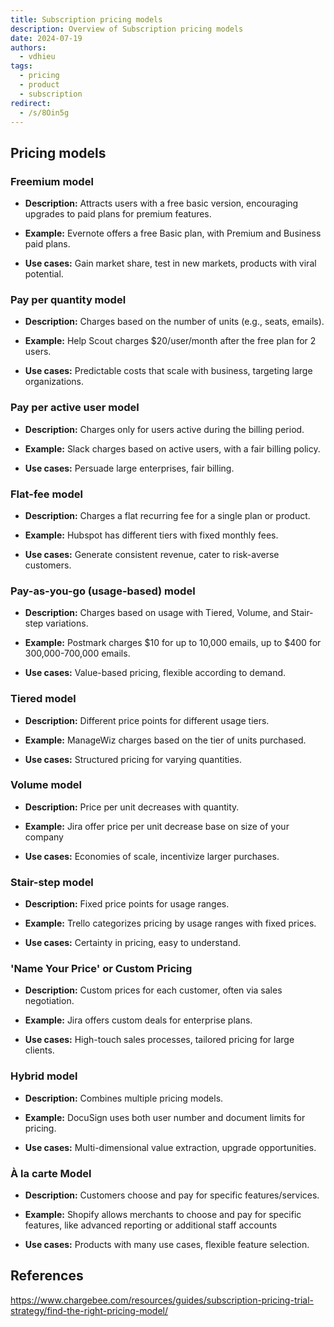 ```yaml
---
title: Subscription pricing models
description: Overview of Subscription pricing models
date: 2024-07-19
authors:
  - vdhieu
tags:
  - pricing
  - product
  - subscription
redirect:
  - /s/8Oin5g
---
```


## Pricing models

### Freemium model

- **Description:** Attracts users with a free basic version, encouraging upgrades to paid plans for premium features.

- **Example:** Evernote offers a free Basic plan, with Premium and Business paid plans.

- **Use cases:** Gain market share, test in new markets, products with viral potential.

### Pay per quantity model

- **Description:** Charges based on the number of units (e.g., seats, emails).

- **Example:** Help Scout charges $20/user/month after the free plan for 2 users.

- **Use cases:** Predictable costs that scale with business, targeting large organizations.

### Pay per active user model

- **Description:** Charges only for users active during the billing period.

- **Example:** Slack charges based on active users, with a fair billing policy.

- **Use cases:** Persuade large enterprises, fair billing.

### Flat-fee model

- **Description:** Charges a flat recurring fee for a single plan or product.

- **Example:** Hubspot has different tiers with fixed monthly fees.

- **Use cases:** Generate consistent revenue, cater to risk-averse customers.

### Pay-as-you-go (usage-based) model

- **Description:** Charges based on usage with Tiered, Volume, and Stair-step variations.

- **Example:** Postmark charges $10 for up to 10,000 emails, up to $400 for 300,000-700,000 emails.

- **Use cases:** Value-based pricing, flexible according to demand.

### Tiered model

- **Description:** Different price points for different usage tiers.

- **Example:** ManageWiz charges based on the tier of units purchased.

- **Use cases:** Structured pricing for varying quantities.

### Volume model

- **Description:** Price per unit decreases with quantity.

- **Example:** Jira offer price per unit decrease base on size of your company

- **Use cases:** Economies of scale, incentivize larger purchases.

### Stair-step model

- **Description:** Fixed price points for usage ranges.

- **Example:** Trello categorizes pricing by usage ranges with fixed prices.

- **Use cases:** Certainty in pricing, easy to understand.

### 'Name Your Price' or Custom Pricing

- **Description:** Custom prices for each customer, often via sales negotiation.

- **Example:** Jira offers custom deals for enterprise plans.

- **Use cases:** High-touch sales processes, tailored pricing for large clients.

### Hybrid model

- **Description:** Combines multiple pricing models.

- **Example:** DocuSign uses both user number and document limits for pricing.

- **Use cases:** Multi-dimensional value extraction, upgrade opportunities.

### À la carte Model

- **Description:** Customers choose and pay for specific features/services.

- **Example:** Shopify allows merchants to choose and pay for specific features, like advanced reporting or additional staff accounts

- **Use cases:** Products with many use cases, flexible feature selection.

## References

https://www.chargebee.com/resources/guides/subscription-pricing-trial-strategy/find-the-right-pricing-model/
